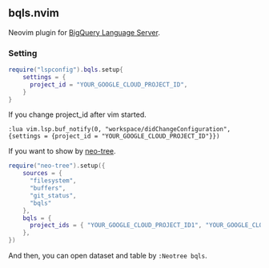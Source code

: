 ## bqls.nvim

Neovim plugin for [BigQuery Language Server](https://github.com/kitagry/bqls).

### Setting

```lua
require("lspconfig").bqls.setup{
    settings = {
      project_id = "YOUR_GOOGLE_CLOUD_PROJECT_ID",
    }
}
```

If you change project_id after vim started.

```vim
:lua vim.lsp.buf_notify(0, "workspace/didChangeConfiguration", {settings = {project_id = "YOUR_GOOGLE_CLOUD_PROJECT_ID"}})
```

If you want to show by [neo-tree](https://github.com/nvim-neo-tree/neo-tree.nvim).

```lua
require("neo-tree").setup({
    sources = {
      "filesystem",
      "buffers",
      "git_status",
      "bqls"
    },
    bqls = {
      project_ids = { "YOUR_GOOGLE_CLOUD_PROJECT_ID1", "YOUR_GOOGLE_CLOUD_PROJECT_ID2" },  -- default is {"bigquery-public-data"}
    },
})
```

And then, you can open dataset and table by `:Neotree bqls`.
